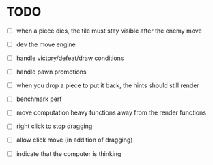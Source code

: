 # TODO


- [ ] when a piece dies, the tile must stay visible after the enemy move


- [ ] dev the move engine


- [ ] handle victory/defeat/draw conditions


- [ ] handle pawn promotions


- [ ] when you drop a piece to put it back, the hints should still render


- [ ] benchmark perf


- [ ] move computation heavy functions away from the render functions


- [ ] right click to stop dragging


- [ ] allow click move (in addition of dragging)


- [ ] indicate that the computer is thinking
